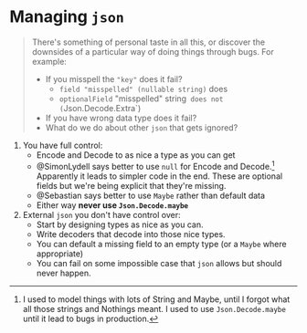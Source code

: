 # Managing `json`

> There's something of personal taste in all this, or discover the downsides of a particular way of doing things through bugs. For example:
>
> - If you misspell the `"key"` does it fail?
>    - `field "misspelled" (nullable string)` does
>    - `optionalField` "misspelled" string` does not (`Json.Decode.Extra`)
> - If you have wrong data type does it fail?
> - What do we do about other `json` that gets ignored?

1. You have full control:
    - Encode and Decode to as nice a type as you can get
    - @SimonLydell says better to use `null` for Encode and Decode.[^1] Apparently it 
      leads to simpler code in the end. These are optional fields but we're being 
      explicit that they're missing.
    - @Sebastian says better to use `Maybe` rather than default data
    - Either way **never use `Json.Decode.maybe`**
2. External `json` you don't have control over:
    - Start by designing types as nice as you can.
    - Write decoders that decode into those nice types.
    - You can default a missing field to an empty type (or a `Maybe` where 
      appropriate)
    - You can fail on some impossible case that `json` allows but should never happen.


[^1]: I used to model things with lots of String and Maybe, until I forgot what all those strings and Nothings meant. I used to use `Json.Decode.maybe` until it lead to bugs in production.